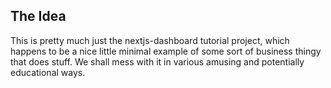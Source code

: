 ## The Idea

This is pretty much just the nextjs-dashboard tutorial project, which happens to be a nice little minimal example of some sort of business thingy that does stuff. We shall mess with it in various amusing and potentially educational ways.
